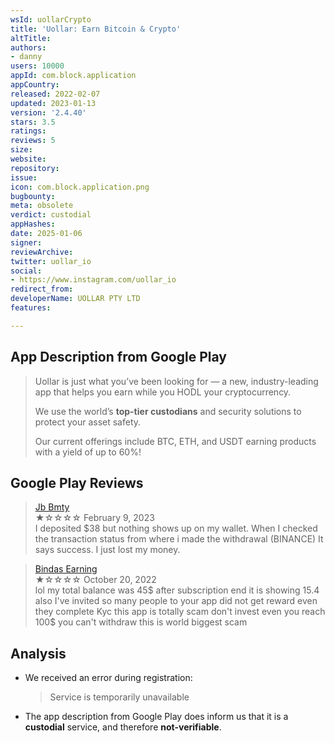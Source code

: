 ```yaml
---
wsId: uollarCrypto
title: 'Uollar: Earn Bitcoin & Crypto'
altTitle: 
authors:
- danny
users: 10000
appId: com.block.application
appCountry: 
released: 2022-02-07
updated: 2023-01-13
version: '2.4.40'
stars: 3.5
ratings: 
reviews: 5
size: 
website: 
repository: 
issue: 
icon: com.block.application.png
bugbounty: 
meta: obsolete
verdict: custodial
appHashes: 
date: 2025-01-06
signer: 
reviewArchive: 
twitter: uollar_io
social:
- https://www.instagram.com/uollar_io
redirect_from: 
developerName: UOLLAR PTY LTD
features: 

---
```


## App Description from Google Play

> Uollar is just what you’ve been looking for — a new, industry-leading app that helps you earn while you HODL your cryptocurrency. ​
>
> We use the world’s **top-tier custodians** and security solutions to protect your asset safety. ​
>
> Our current offerings include BTC, ETH, and USDT earning products with a yield of up to 60%! ​

## Google Play Reviews

> [Jb Bmty](https://play.google.com/store/apps/details?id=com.block.application&gl=us)<br>
  ★☆☆☆☆ February 9, 2023 <br>
       I deposited $38 but nothing shows up on my wallet. When I checked the transaction status from where i made the withdrawal (BINANCE) It says success. I just lost my money.

> [Bindas Earning](https://play.google.com/store/apps/details?id=com.block.application&gl=us)<br>
  ★☆☆☆☆ October 20, 2022 <br>
       lol my total balance was 45$ after subscription end it is showing 15.4 also I've invited so many people to your app did not get reward even they complete Kyc this app is totally scam don't invest even you reach 100$ you can't withdraw this is world biggest scam


## Analysis 

- We received an error during registration:

     > Service is temporarily unavailable

- The app description from Google Play does inform us that it is a **custodial** service, and therefore **not-verifiable**.